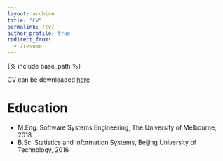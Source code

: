 ```yaml
---
layout: archive
title: "CV"
permalink: /cv/
author_profile: true
redirect_from:
  - /resume
---
```


{% include base_path %}

CV can be downloaded <a href="https://liufly.github.io/files/cv/minghao-wu-cv-en.pdf"><u>here</u></a>

Education
======
* M.Eng. Software Systems Engineering, The University of Melbourne, 2018
* B.Sc. Statistics and Information Systems, Beijing University of Technology, 2016

